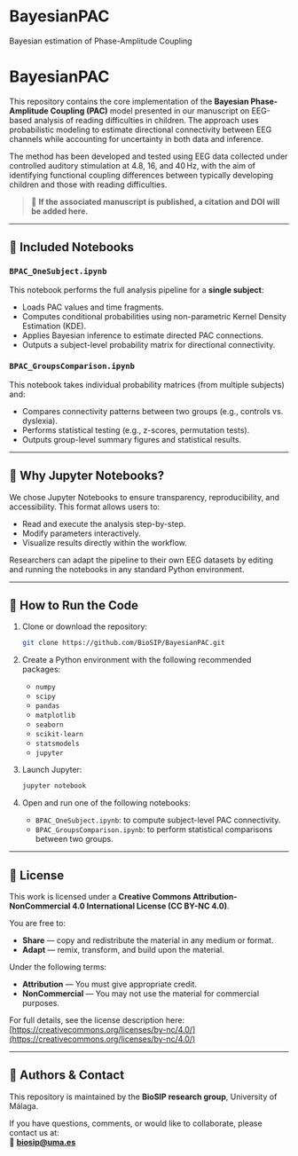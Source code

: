 # BayesianPAC
Bayesian estimation of Phase-Amplitude Coupling
# BayesianPAC

This repository contains the core implementation of the **Bayesian Phase-Amplitude Coupling (PAC)** model presented in our manuscript on EEG-based analysis of reading difficulties in children. The approach uses probabilistic modeling to estimate directional connectivity between EEG channels while accounting for uncertainty in both data and inference.

The method has been developed and tested using EEG data collected under controlled auditory stimulation at 4.8, 16, and 40 Hz, with the aim of identifying functional coupling differences between typically developing children and those with reading difficulties.

> 🔗 **If the associated manuscript is published, a citation and DOI will be added here.**

---

## 📂 Included Notebooks

### `BPAC_OneSubject.ipynb`

This notebook performs the full analysis pipeline for a **single subject**:
- Loads PAC values and time fragments.
- Computes conditional probabilities using non-parametric Kernel Density Estimation (KDE).
- Applies Bayesian inference to estimate directed PAC connections.
- Outputs a subject-level probability matrix for directional connectivity.

### `BPAC_GroupsComparison.ipynb`

This notebook takes individual probability matrices (from multiple subjects) and:
- Compares connectivity patterns between two groups (e.g., controls vs. dyslexia).
- Performs statistical testing (e.g., z-scores, permutation tests).
- Outputs group-level summary figures and statistical results.

---

## 📌 Why Jupyter Notebooks?

We chose Jupyter Notebooks to ensure transparency, reproducibility, and accessibility. This format allows users to:
- Read and execute the analysis step-by-step.
- Modify parameters interactively.
- Visualize results directly within the workflow.

Researchers can adapt the pipeline to their own EEG datasets by editing and running the notebooks in any standard Python environment.

---

## 🚀 How to Run the Code

1. Clone or download the repository:

   ```bash
   git clone https://github.com/BioSIP/BayesianPAC.git
   ```

2. Create a Python environment with the following recommended packages:

   - `numpy`  
   - `scipy`  
   - `pandas`  
   - `matplotlib`  
   - `seaborn`  
   - `scikit-learn`  
   - `statsmodels`  
   - `jupyter`

3. Launch Jupyter:

   ```bash
   jupyter notebook
   ```

4. Open and run one of the following notebooks:
   - `BPAC_OneSubject.ipynb`: to compute subject-level PAC connectivity.
   - `BPAC_GroupsComparison.ipynb`: to perform statistical comparisons between two groups.

---

## 📄 License

This work is licensed under a **Creative Commons Attribution-NonCommercial 4.0 International License (CC BY-NC 4.0)**.

You are free to:
- **Share** — copy and redistribute the material in any medium or format.
- **Adapt** — remix, transform, and build upon the material.

Under the following terms:
- **Attribution** — You must give appropriate credit.
- **NonCommercial** — You may not use the material for commercial purposes.

For full details, see the license description here:  
[https://creativecommons.org/licenses/by-nc/4.0/](https://creativecommons.org/licenses/by-nc/4.0/)

---

## 👥 Authors & Contact

This repository is maintained by the **BioSIP research group**, University of Málaga.

If you have questions, comments, or would like to collaborate, please contact us at:  
📧 **biosip@uma.es**
